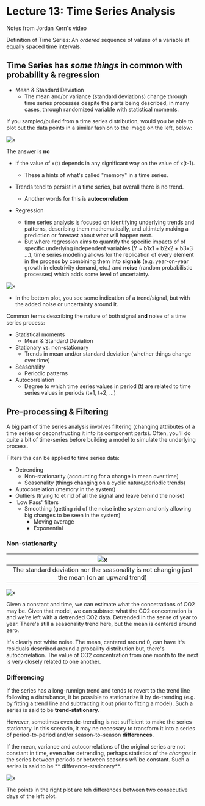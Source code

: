 # Lecture 13: Time Series Analysis #
Notes from Jordan Kern's <a href = "https://www.youtube.com/watch?v=Prpu_U5tKkE" target = "_blank">video</a>

Definition of Time Series: An _ordered_ sequence of values of a variable at equally spaced time intervals.

## Time Series has _some things_ in common with probability & regression ##

- Mean & Standard Deviation
  - The mean and/or variance (standard deviations) change through time series processes despite the parts being described, in many cases, through randomized variable with statistical moments.
  
If you sampled/pulled from a time series distribution, would you be able to plot out the data points in a similar fashion to the image on the left, below:

 ![x](/images/timeseries_distribution.png)

The answer is **no**
- If the value of x(t) depends in any significant way on the value of x(t-1).
  - These a hints of what's called "memory" in a time series. 
- Trends tend to persist in a time series, but overall there is no trend.
  - Another words for this is **autocorrelation**
  
- Regression
  - time series analysis is focused on identifying underlying trends and patterns, describing them mathematically, and ultimtely making a prediction or forecast about what will happen next.
  - But where regression aims to quantify the specific impacts of of specific underlying independent variables (Y = b1x1 + b2x2 + b3x3 ...), time series modeling allows for the replication of every element in the process by combining them into **signals** (e.g. year-on-year growth in electrivity demand, etc.) and **noise** (random probabilistic processes) which adds some level of uncertainty.

 ![x](/images/signal_noise.png)
  
  - In the bottom plot, you see some indication of a trend/signal, but with the added noise or uncertainty around it.
  
Common terms describing the nature of both signal **and** noise of a time series process:

- Statistical moments
  - Mean & Standard Deviation
- Stationary vs. non-stationary
  - Trends in mean and/or standard deviation (whether things change over time)
- Seasonality
  - Periodic patterns
- Autocorrelation
  - Degree to which time series values in period (t) are related to time series values in periods (t+1, t+2, ...)
  
## Pre-processing & Filtering ##

A big part of time series analysis involves filtering (changing attributes of a time series or deconstructing it into its component parts). Often, you'll do quite a bit of time-series before building a model to simulate the underlying process.

Filters tha can be applied to time series data:
- Detrending 
  - Non-stationarity (accounting for a change in mean over time)
  - Seasonality (things changing on a cyclic nature/periodic trends)
- Autocorrelation (memory in the system)
- Outliers (trying to et rid of all the signal and leave behind the noise)
- 'Low Pass' filters
  - Smoothing (getting rid of the noise inthe system and only allowing big changes to be seen in the system)
    - Moving average
	- Exponential

### Non-stationarity ###

|![x](/images/nonstationarity.png)|
| :-: |
|The standard deviation nor the seasonality is not changing just the mean (on an upward trend)|

![x](/images/detrended.png)

Given a constant and time, we can estimate what the concetrations of CO2 may be. Given that model, we can subtract what the CO2 concentration is and we're left with a detrended CO2 data. Detrended in the sense of year to year. There's still a seasonality trend here, but the mean is centered around zero. 

It's clearly not white noise. The mean, centered around 0, can have it's residuals described around a probaility distribution but, there's autocorrelation. The value of CO2 concentration from one month to the next is very closely related to one another.

### Differencing ###

If the series has a long-runnign trend and tends to revert to the trend line following a distrubance, it be possible to stationarize it by de-trending (e.g. by fitting a trend line and subtracting it out prior to fitting a model). Such a series is said to be **trend-stationary**.

However, sometimes even de-trending is not sufficient to make the series stationary. In this scenario, it may ne necessary to transform it into a series of period-to-period and/or season-to-season **differences**.

If the mean, variance and autocorrelations of the original series are not constant in time, even after detrending, perhaps statistics of the _changes_ in the series between periods or between seasons _will_ be constant. Such a series is said to be ** difference-stationary**.

![x](/images/differencing_1.png)

The points in the right plot are teh differences between two consecutive days of the left plot.
